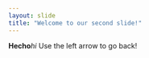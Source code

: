 ```yaml
---
layout: slide
title: "Welcome to our second slide!"
---
```

**Hecho**_hi_
Use the left arrow to go back!
